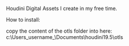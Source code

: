 Houdini Digital Assets I create in my free time.

How to install:

copy the content of the otls folder into here: c:\Users\_username_\Documents\houdini19.5\otls
